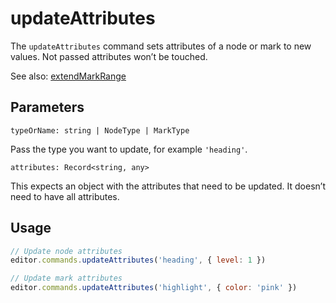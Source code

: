 # updateAttributes
The `updateAttributes` command sets attributes of a node or mark to new values. Not passed attributes won’t be touched.

See also: [extendMarkRange](/api/commands/extend-mark-range)

## Parameters
`typeOrName: string | NodeType | MarkType`

Pass the type you want to update, for example `'heading'`.

`attributes: Record<string, any>`

This expects an object with the attributes that need to be updated. It doesn’t need to have all attributes.

## Usage
```js
// Update node attributes
editor.commands.updateAttributes('heading', { level: 1 })

// Update mark attributes
editor.commands.updateAttributes('highlight', { color: 'pink' })
```

